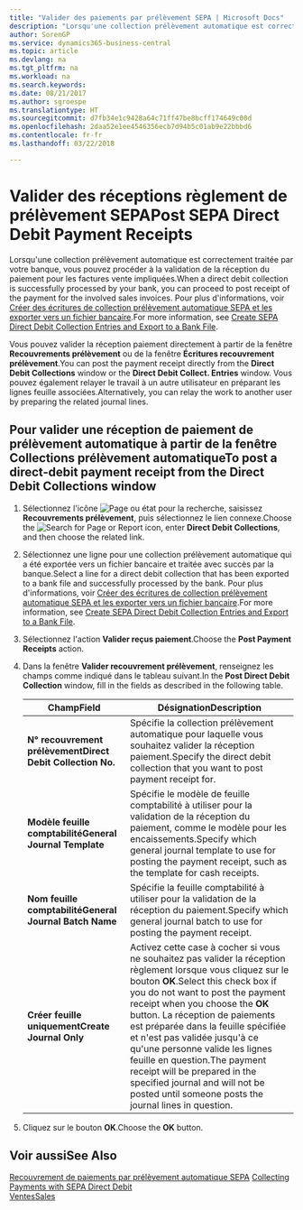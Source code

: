 ```yaml
---
title: "Valider des paiements par prélèvement SEPA | Microsoft Docs"
description: "Lorsqu'une collection prélèvement automatique est correctement traitée par votre banque, vous pouvez procéder à la validation de la réception du paiement pour les factures vente impliquées."
author: SorenGP
ms.service: dynamics365-business-central
ms.topic: article
ms.devlang: na
ms.tgt_pltfrm: na
ms.workload: na
ms.search.keywords: 
ms.date: 08/21/2017
ms.author: sgroespe
ms.translationtype: HT
ms.sourcegitcommit: d7fb34e1c9428a64c71ff47be8bcff174649c00d
ms.openlocfilehash: 2daa52e1ee4546356ecb7d94b5c01ab9e22bbbd6
ms.contentlocale: fr-fr
ms.lasthandoff: 03/22/2018

---
```

# <a name="post-sepa-direct-debit-payment-receipts"></a><span data-ttu-id="e64e6-103">Valider des réceptions règlement de prélèvement SEPA</span><span class="sxs-lookup"><span data-stu-id="e64e6-103">Post SEPA Direct Debit Payment Receipts</span></span>
<span data-ttu-id="e64e6-104">Lorsqu'une collection prélèvement automatique est correctement traitée par votre banque, vous pouvez procéder à la validation de la réception du paiement pour les factures vente impliquées.</span><span class="sxs-lookup"><span data-stu-id="e64e6-104">When a direct debit collection is successfully processed by your bank, you can proceed to post receipt of the payment for the involved sales invoices.</span></span> <span data-ttu-id="e64e6-105">Pour plus d'informations, voir [Créer des écritures de collection prélèvement automatique SEPA et les exporter vers un fichier bancaire](finance-how-create-sepa-direct-debit-collection-entries-export-bank-file.md).</span><span class="sxs-lookup"><span data-stu-id="e64e6-105">For more information, see [Create SEPA Direct Debit Collection Entries and Export to a Bank File](finance-how-create-sepa-direct-debit-collection-entries-export-bank-file.md).</span></span>  

<span data-ttu-id="e64e6-106">Vous pouvez valider la réception paiement directement à partir de la fenêtre **Recouvrements prélèvement** ou de la fenêtre **Écritures recouvrement prélèvement**.</span><span class="sxs-lookup"><span data-stu-id="e64e6-106">You can post the payment receipt directly from the **Direct Debit Collections** window or the **Direct Debit Collect. Entries** window.</span></span> <span data-ttu-id="e64e6-107">Vous pouvez également relayer le travail à un autre utilisateur en préparant les lignes feuille associées.</span><span class="sxs-lookup"><span data-stu-id="e64e6-107">Alternatively, you can relay the work to another user by preparing the related journal lines.</span></span>  

## <a name="to-post-a-direct-debit-payment-receipt-from-the-direct-debit-collections-window"></a><span data-ttu-id="e64e6-108">Pour valider une réception de paiement de prélèvement automatique à partir de la fenêtre Collections prélèvement automatique</span><span class="sxs-lookup"><span data-stu-id="e64e6-108">To post a direct-debit payment receipt from the Direct Debit Collections window</span></span>  
1. <span data-ttu-id="e64e6-109">Sélectionnez l'icône ![Page ou état pour la recherche](media/ui-search/search_small.png "icône Page ou état pour la recherche"), saisissez **Recouvrements prélèvement**, puis sélectionnez le lien connexe.</span><span class="sxs-lookup"><span data-stu-id="e64e6-109">Choose the ![Search for Page or Report](media/ui-search/search_small.png "Search for Page or Report icon") icon, enter **Direct Debit Collections**, and then choose the related link.</span></span>  
2. <span data-ttu-id="e64e6-110">Sélectionnez une ligne pour une collection prélèvement automatique qui a été exportée vers un fichier bancaire et traitée avec succès par la banque.</span><span class="sxs-lookup"><span data-stu-id="e64e6-110">Select a line for a direct debit collection that has been exported to a bank file and successfully processed by the bank.</span></span> <span data-ttu-id="e64e6-111">Pour plus d'informations, voir [Créer des écritures de collection prélèvement automatique SEPA et les exporter vers un fichier bancaire](finance-how-create-sepa-direct-debit-collection-entries-export-bank-file.md).</span><span class="sxs-lookup"><span data-stu-id="e64e6-111">For more information, see [Create SEPA Direct Debit Collection Entries and Export to a Bank File](finance-how-create-sepa-direct-debit-collection-entries-export-bank-file.md).</span></span>  
3. <span data-ttu-id="e64e6-112">Sélectionnez l'action **Valider reçus paiement**.</span><span class="sxs-lookup"><span data-stu-id="e64e6-112">Choose the **Post Payment Receipts** action.</span></span>  
4. <span data-ttu-id="e64e6-113">Dans la fenêtre **Valider recouvrement prélèvement**, renseignez les champs comme indiqué dans le tableau suivant.</span><span class="sxs-lookup"><span data-stu-id="e64e6-113">In the **Post Direct Debit Collection** window, fill in the fields as described in the following table.</span></span>  

    |<span data-ttu-id="e64e6-114">Champ</span><span class="sxs-lookup"><span data-stu-id="e64e6-114">Field</span></span>|<span data-ttu-id="e64e6-115">Désignation</span><span class="sxs-lookup"><span data-stu-id="e64e6-115">Description</span></span>|  
    |---------------------------------|---------------------------------------|  
    |<span data-ttu-id="e64e6-116">**N° recouvrement prélèvement**</span><span class="sxs-lookup"><span data-stu-id="e64e6-116">**Direct Debit Collection No.**</span></span>|<span data-ttu-id="e64e6-117">Spécifie la collection prélèvement automatique pour laquelle vous souhaitez valider la réception paiement.</span><span class="sxs-lookup"><span data-stu-id="e64e6-117">Specify the direct debit collection that you want to post payment receipt for.</span></span>|  
    |<span data-ttu-id="e64e6-118">**Modèle feuille comptabilité**</span><span class="sxs-lookup"><span data-stu-id="e64e6-118">**General Journal Template**</span></span>|<span data-ttu-id="e64e6-119">Spécifie le modèle de feuille comptabilité à utiliser pour la validation de la réception du paiement, comme le modèle pour les encaissements.</span><span class="sxs-lookup"><span data-stu-id="e64e6-119">Specify which general journal template to use for posting the payment receipt, such as the template for cash receipts.</span></span>|  
    |<span data-ttu-id="e64e6-120">**Nom feuille comptabilité**</span><span class="sxs-lookup"><span data-stu-id="e64e6-120">**General Journal Batch Name**</span></span>|<span data-ttu-id="e64e6-121">Spécifie la feuille comptabilité à utiliser pour la validation de la réception du paiement.</span><span class="sxs-lookup"><span data-stu-id="e64e6-121">Specify which general journal batch to use for posting the payment receipt.</span></span>|  
    |<span data-ttu-id="e64e6-122">**Créer feuille uniquement**</span><span class="sxs-lookup"><span data-stu-id="e64e6-122">**Create Journal Only**</span></span>|<span data-ttu-id="e64e6-123">Activez cette case à cocher si vous ne souhaitez pas valider la réception règlement lorsque vous cliquez sur le bouton **OK**.</span><span class="sxs-lookup"><span data-stu-id="e64e6-123">Select this check box if you do not want to post the payment receipt when you choose the **OK** button.</span></span> <span data-ttu-id="e64e6-124">La réception de paiements est préparée dans la feuille spécifiée et n'est pas validée jusqu'à ce qu'une personne valide les lignes feuille en question.</span><span class="sxs-lookup"><span data-stu-id="e64e6-124">The payment receipt will be prepared in the specified journal and will not be posted until someone posts the journal lines in question.</span></span>|  

5. <span data-ttu-id="e64e6-125">Cliquez sur le bouton **OK**.</span><span class="sxs-lookup"><span data-stu-id="e64e6-125">Choose the **OK** button.</span></span>  

## <a name="see-also"></a><span data-ttu-id="e64e6-126">Voir aussi</span><span class="sxs-lookup"><span data-stu-id="e64e6-126">See Also</span></span>  
 <span data-ttu-id="e64e6-127">[Recouvrement de paiements par prélèvement automatique SEPA](finance-collect-payments-with-sepa-direct-debit.md) </span><span class="sxs-lookup"><span data-stu-id="e64e6-127">[Collecting Payments with SEPA Direct Debit](finance-collect-payments-with-sepa-direct-debit.md) </span></span>  
 [<span data-ttu-id="e64e6-128">Ventes</span><span class="sxs-lookup"><span data-stu-id="e64e6-128">Sales</span></span>](sales-manage-sales.md)

